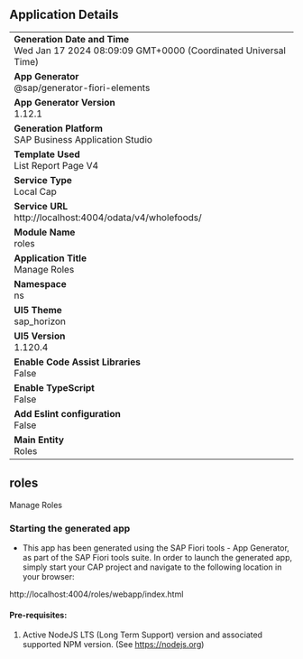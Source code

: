 ## Application Details
|               |
| ------------- |
|**Generation Date and Time**<br>Wed Jan 17 2024 08:09:09 GMT+0000 (Coordinated Universal Time)|
|**App Generator**<br>@sap/generator-fiori-elements|
|**App Generator Version**<br>1.12.1|
|**Generation Platform**<br>SAP Business Application Studio|
|**Template Used**<br>List Report Page V4|
|**Service Type**<br>Local Cap|
|**Service URL**<br>http://localhost:4004/odata/v4/wholefoods/
|**Module Name**<br>roles|
|**Application Title**<br>Manage Roles|
|**Namespace**<br>ns|
|**UI5 Theme**<br>sap_horizon|
|**UI5 Version**<br>1.120.4|
|**Enable Code Assist Libraries**<br>False|
|**Enable TypeScript**<br>False|
|**Add Eslint configuration**<br>False|
|**Main Entity**<br>Roles|

## roles

Manage Roles

### Starting the generated app

-   This app has been generated using the SAP Fiori tools - App Generator, as part of the SAP Fiori tools suite.  In order to launch the generated app, simply start your CAP project and navigate to the following location in your browser:

http://localhost:4004/roles/webapp/index.html

#### Pre-requisites:

1. Active NodeJS LTS (Long Term Support) version and associated supported NPM version.  (See https://nodejs.org)



